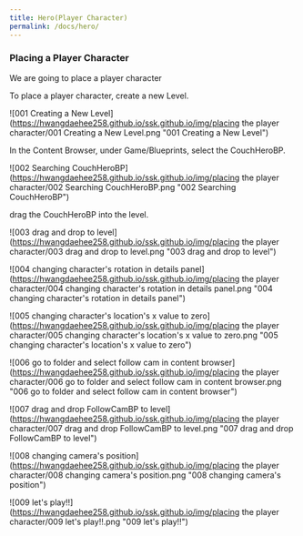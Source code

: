 ```yaml
---
title: Hero(Player Character)
permalink: /docs/hero/
---
```


### Placing a Player Character

We are going to place a player character

To place a player character, create a new Level.

![001 Creating a New Level](https://hwangdaehee258.github.io/ssk.github.io/img/placing the player character/001 Creating a New Level.png "001 Creating a New Level")

In the Content Browser, under Game/Blueprints, select the CouchHeroBP.

![002 Searching CouchHeroBP](https://hwangdaehee258.github.io/ssk.github.io/img/placing the player character/002 Searching CouchHeroBP.png "002 Searching CouchHeroBP")

drag the CouchHeroBP into the level.

![003 drag and drop to level](https://hwangdaehee258.github.io/ssk.github.io/img/placing the player character/003 drag and drop to level.png "003 drag and drop to level")

![004 changing character's rotation in details panel](https://hwangdaehee258.github.io/ssk.github.io/img/placing the player character/004 changing character's rotation in details panel.png "004 changing character's rotation in details panel")

![005 changing character's location's x value to zero](https://hwangdaehee258.github.io/ssk.github.io/img/placing the player character/005 changing character's location's x value to zero.png "005 changing character's location's x value to zero")

![006 go to folder and select follow cam in content browser](https://hwangdaehee258.github.io/ssk.github.io/img/placing the player character/006 go to folder and select follow cam in content browser.png "006 go to folder and select follow cam in content browser")

![007 drag and drop FollowCamBP to level](https://hwangdaehee258.github.io/ssk.github.io/img/placing the player character/007 drag and drop FollowCamBP to level.png "007 drag and drop FollowCamBP to level")

![008 changing camera's position](https://hwangdaehee258.github.io/ssk.github.io/img/placing the player character/008 changing camera's position.png "008 changing camera's position")

![009 let's play!!](https://hwangdaehee258.github.io/ssk.github.io/img/placing the player character/009 let's play!!.png "009 let's play!!")



